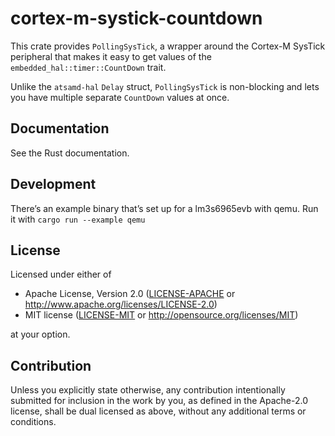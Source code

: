 # cortex-m-systick-countdown

This crate provides `PollingSysTick`, a wrapper around the Cortex-M SysTick
peripheral that makes it easy to get values of the
`embedded_hal::timer::CountDown` trait.

Unlike the `atsamd-hal` `Delay` struct, `PollingSysTick` is non-blocking and
lets you have multiple separate `CountDown` values at once.

## Documentation

See the Rust documentation.

## Development

There’s an example binary that’s set up for a lm3s6965evb with qemu. Run it with
`cargo run --example qemu`

## License

Licensed under either of

 * Apache License, Version 2.0
   ([LICENSE-APACHE](LICENSE-APACHE) or http://www.apache.org/licenses/LICENSE-2.0)
 * MIT license
   ([LICENSE-MIT](LICENSE-MIT) or http://opensource.org/licenses/MIT)

at your option.

## Contribution

Unless you explicitly state otherwise, any contribution intentionally submitted
for inclusion in the work by you, as defined in the Apache-2.0 license, shall be
dual licensed as above, without any additional terms or conditions.